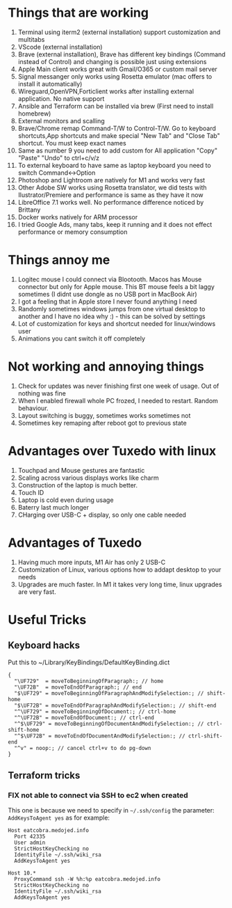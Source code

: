 # Things that are working
1. Terminal using iterm2 (external installation) support customization and multitabs
2. VScode (external installation)
3. Brave (external installation), Brave has different key bindings (Command instead of Control) and changing is possible just using extensions
4. Apple Main client works great with Gmail/O365 or custom mail server
5. Signal messanger only works using Rosetta emulator (mac offers to install it automatically)
6. Wireguard,OpenVPN,Forticlient works after installing external application. No native support
7. Ansible and Terraform can be installed via brew (First need to install homebrew)
8. External monitors and scalling
9. Brave/Chrome remap Command-T/W to Control-T/W. Go to keyboard shortcuts,App shortcuts and make special "New Tab" and "Close Tab" shortcut. You must keep exact names
10. Same as number 9 you need to add custom for All application "Copy" "Paste" "Undo" to ctrl+c/v/z
11. To external keyboard to have same as laptop keyboard you need to switch Command<->Option
12. Photoshop and Lightroom are natively for M1 and works very fast
13. Other Adobe SW works using Rosetta translator, we did tests with Ilustrator/Premiere and performance is same as they have it now
14. LibreOffice 7.1 works well. No performance difference noticed by Brittany
15. Docker works natively for ARM processor
16. I tried Google Ads, many tabs, keep it running and it does not effect performance or memory consumption


# Things annoy me
1. Logitec mouse I could connect via Blootooth. Macos has Mouse connector but only for Apple mouse. This BT mouse feels a bit laggy sometimes (I didnt use dongle as no USB port in MacBook Air)
2. I got a feeling that in Apple store I never found anything I need
3. Randomly sometimes windows jumps from one virtual desktop to another and I have no idea why :) - this can be solved by settings
4. Lot of customization for keys and shortcut needed for linux/windows user
5. Animations you cant switch it off completely 

# Not working and annoying things
1. Check for updates was never finishing first one week of usage. Out of nothing was fine
2. When I enabled firewall whole PC frozed, I needed to restart. Random behaviour.
3. Layout switching is buggy, sometimes works sometimes not
4. Sometimes key remaping after reboot got to previous state

# Advantages over Tuxedo with linux
1. Touchpad and Mouse gestures are fantastic
2. Scaling across various displays works like charm
3. Construction of the laptop is much better.
4. Touch ID
5. Laptop is cold even during usage
6. Baterry last much longer
7. CHarging over USB-C + display, so only one cable needed

# Advantages of Tuxedo
1. Having much more inputs, M1 Air has only 2 USB-C
2. Customization of Linux, various options how to addapt desktop to your needs
3. Upgrades are much faster. In M1 it takes very long time, linux upgrades are very fast.

# Useful Tricks
## Keyboard hacks
Put this to ~/Library/KeyBindings/DefaultKeyBinding.dict
```
{
  "\UF729"  = moveToBeginningOfParagraph:; // home
  "\UF72B"  = moveToEndOfParagraph:; // end
  "$\UF729" = moveToBeginningOfParagraphAndModifySelection:; // shift-home
  "$\UF72B" = moveToEndOfParagraphAndModifySelection:; // shift-end
  "^\UF729" = moveToBeginningOfDocument:; // ctrl-home
  "^\UF72B" = moveToEndOfDocument:; // ctrl-end
  "^$\UF729" = moveToBeginningOfDocumentAndModifySelection:; // ctrl-shift-home
  "^$\UF72B" = moveToEndOfDocumentAndModifySelection:; // ctrl-shift-end
  "^v" = noop:; // cancel ctrl+v to do pg-down
}
```

## Terraform tricks
### FIX not able to connect via SSH to ec2 when created 
This one is because we need to specify in `~/.ssh/config` the parameter: `AddKeysToAgent yes`    as for example:

```
Host eatcobra.medojed.info
  Port 42335
  User admin
  StrictHostKeyChecking no
  IdentityFile ~/.ssh/wiki_rsa
  AddKeysToAgent yes

Host 10.*
  ProxyCommand ssh -W %h:%p eatcobra.medojed.info
  StrictHostKeyChecking no
  IdentityFile ~/.ssh/wiki_rsa
  AddKeysToAgent yes
 

```
